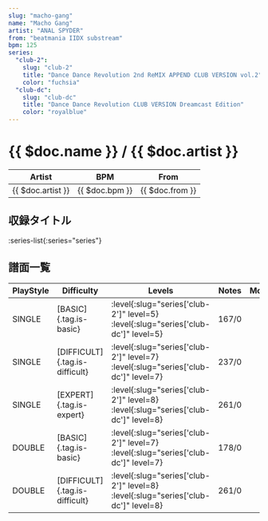 ```yaml
---
slug: "macho-gang"
name: "Macho Gang"
artist: "ANAL SPYDER"
from: "beatmania IIDX substream"
bpm: 125
series:
  "club-2":
    slug: "club-2"
    title: "Dance Dance Revolution 2nd ReMIX APPEND CLUB VERSION vol.2"
    color: "fuchsia"
  "club-dc":
    slug: "club-dc"
    title: "Dance Dance Revolution CLUB VERSION Dreamcast Edition"
    color: "royalblue"
---
```


# {{ $doc.name }} / {{ $doc.artist }}

|Artist|BPM|From|
|------|---|----|
|{{ $doc.artist }}|{{ $doc.bpm }}|{{ $doc.from }}|

## 収録タイトル

:series-list{:series="series"}

## 譜面一覧

|PlayStyle|Difficulty|Levels|Notes|Movie|
|---------|----------|------|-----|-----|
|SINGLE|[BASIC]{.tag.is-basic}|:level{:slug="series['club-2']" level=5} :level{:slug="series['club-dc']" level=5}|167/0||
|SINGLE|[DIFFICULT]{.tag.is-difficult}|:level{:slug="series['club-2']" level=7} :level{:slug="series['club-dc']" level=7}|237/0||
|SINGLE|[EXPERT]{.tag.is-expert}|:level{:slug="series['club-2']" level=8} :level{:slug="series['club-dc']" level=8}|261/0||
|DOUBLE|[BASIC]{.tag.is-basic}|:level{:slug="series['club-2']" level=7} :level{:slug="series['club-dc']" level=7}|178/0||
|DOUBLE|[DIFFICULT]{.tag.is-difficult}|:level{:slug="series['club-2']" level=8} :level{:slug="series['club-dc']" level=8}|261/0||
